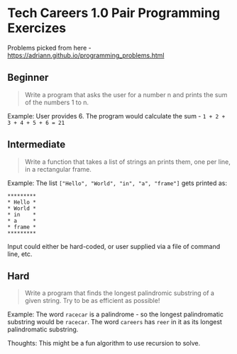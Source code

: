 # Tech Careers 1.0 Pair Programming Exercizes

Problems picked from here - https://adriann.github.io/programming_problems.html

## Beginner

> Write a program that asks the user for a number n and prints the sum of the numbers 1 to n.

Example: User provides 6. The program would calculate the sum - `1 + 2 + 3 + 4 + 5 + 6 = 21`

## Intermediate

> Write a function that takes a list of strings an prints them, one per line, in a rectangular frame. 

Example: The list `["Hello", "World", "in", "a", "frame"]` gets printed as:

```
*********
* Hello *
* World *
* in    *
* a     *
* frame *
*********
```

Input could either be hard-coded, or user supplied via a file of command line, etc.

## Hard

> Write a program that finds the longest palindromic substring of a given string. Try to be as efficient as possible!

Example: The word `racecar` is a palindrome - so the longest palindromatic substring would be `racecar`. The word `careers` has `reer` in it as its longest palindromatic substring.

Thoughts: This might be a fun algorithm to use recursion to solve.
